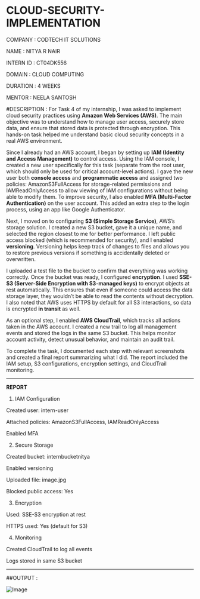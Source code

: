 # CLOUD-SECURITY-IMPLEMENTATION

COMPANY : CODTECH IT SOLUTIONS

NAME : NITYA R NAIR

INTERN ID : CT04DK556

DOMAIN : CLOUD COMPUTING

DURATION : 4 WEEKS

MENTOR : NEELA SANTOSH

#DESCRIPTION :
For Task 4 of my internship, I was asked to implement cloud security practices using **Amazon Web Services (AWS)**. The main objective was to understand how to manage user access, securely store data, and ensure that stored data is protected through encryption. This hands-on task helped me understand basic cloud security concepts in a real AWS environment.

Since I already had an AWS account, I began by setting up **IAM (Identity and Access Management)** to control access. Using the IAM console, I created a new user specifically for this task (separate from the root user, which should only be used for critical account-level actions). I gave the new user both **console access** and **programmatic access** and assigned two policies: AmazonS3FullAccess for storage-related permissions and IAMReadOnlyAccess to allow viewing of IAM configurations without being able to modify them. To improve security, I also enabled **MFA (Multi-Factor Authentication)** on the user account. This added an extra step to the login process, using an app like Google Authenticator.

Next, I moved on to configuring **S3 (Simple Storage Service)**, AWS’s storage solution. I created a new S3 bucket, gave it a unique name, and selected the region closest to me for better performance. I left public access blocked (which is recommended for security), and I enabled **versioning**. Versioning helps keep track of changes to files and allows you to restore previous versions if something is accidentally deleted or overwritten.

I uploaded a test file to the bucket to confirm that everything was working correctly. Once the bucket was ready, I configured **encryption**. I used **SSE-S3 (Server-Side Encryption with S3-managed keys)** to encrypt objects at rest automatically. This ensures that even if someone could access the data storage layer, they wouldn’t be able to read the contents without decryption. I also noted that AWS uses HTTPS by default for all S3 interactions, so data is encrypted **in transit** as well.

As an optional step, I enabled **AWS CloudTrail**, which tracks all actions taken in the AWS account. I created a new trail to log all management events and stored the logs in the same S3 bucket. This helps monitor account activity, detect unusual behavior, and maintain an audit trail.

To complete the task, I documented each step with relevant screenshots and created a final report summarizing what I did. The report included the IAM setup, S3 configurations, encryption settings, and CloudTrail monitoring.
____________________________________________________________________________________________________________________________________________________________________________________
**REPORT**

1. IAM Configuration

Created user: intern-user

Attached policies: AmazonS3FullAccess, IAMReadOnlyAccess

Enabled MFA

2. Secure Storage
   
Created bucket: internbucketnitya

Enabled versioning

Uploaded file: image.jpg

Blocked public access: Yes

3. Encryption
   
Used: SSE-S3 encryption at rest

HTTPS used: Yes (default for S3)

4. Monitoring
   
Created CloudTrail to log all events

Logs stored in same S3 bucket

_______________________________________________________________________________________________________________________________________________________________________________________

##OUTPUT :

![Image](https://github.com/user-attachments/assets/16553317-d8fc-4dca-9b51-a63da78ebefb)

